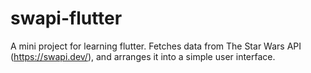 # swapi-flutter

A mini project for learning flutter. Fetches data from The Star Wars API (https://swapi.dev/), and arranges it into a simple user interface.
